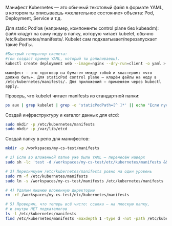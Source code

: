 Манифест Kubernetes — это обычный текстовый файл в формате YAML, в котором ты описываешь «желательное состояние» объекта: Pod, Deployment, Service и т.д.

  Для static Pod’ов (например, компоненты control plane без kubeadm): файл кладут на саму ноду в папку, которую читает kubelet, обычно 
  /etc/kubernetes/manifests/. 
  Kubelet сам подхватывает/перезапускает такие Pod’ы.

```BASH
#Быстрый генератор скелета:
#(он создаст пример YAML, который ты допиливаешь).
kubectl create deployment web --image=nginx --dry-run=client -o yaml > web.yaml
```

    манифест — это «договор на бумаге» между тобой и кластером: «что должно быть». Для staticPod control plane — кладём файлы на ноду в /etc/kubernetes/manifests/. Для приложений — применяем через kubectl apply.

Проверь, что kubelet читает manifests из стандартной папки:
```BASH
ps aux | grep kubelet | grep -o 'staticPodPath=[^ ]*' || echo "Если пусто — тоже ок"
```
Создай инфраструктуру и каталог данных для etcd:
```BASH
sudo mkdir -p /etc/kubernetes/manifests
sudo mkdir -p /var/lib/etcd
```
Создай папку в репо для манифестов:
```BASH
mkdir -p /workspaces/my-cs-test/manifests

# 2) Если во вложенной папке уже были YAML — перенесём наверх
sudo sh -lc 'test -d /workspaces/my-cs-test/etc/kubernetes/manifests && cp -a /workspaces/my-cs-test/etc/kubernetes/manifests/*.yaml /workspaces/my-cs-test/manifests/ 2>/dev/null || true'

# 3) Перелинкуем /etc/kubernetes/manifests ровно на один уровень
sudo rm -f /etc/kubernetes/manifests
sudo ln -s /workspaces/my-cs-test/manifests /etc/kubernetes/manifests

# 4) Удалим лишнюю вложенную директорию
rm -rf /workspaces/my-cs-test/etc/kubernetes/manifests

# 5) Проверим, что теперь всё чисто: ссылка — на плоскую папку,
# и внутри НЕТ подкаталогов
ls -l /etc/kubernetes/manifests
find /etc/kubernetes/manifests -maxdepth 1 -type d -not -path /etc/kubernetes/manifests -print
```
